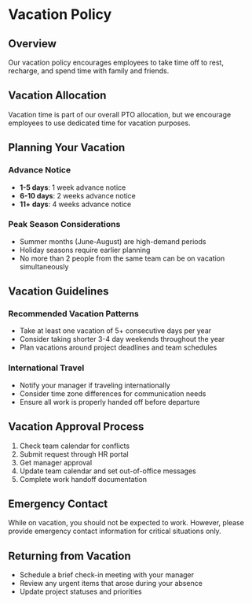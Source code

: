# Vacation Policy

## Overview

Our vacation policy encourages employees to take time off to rest, recharge, and spend time with family and friends.

## Vacation Allocation

Vacation time is part of our overall PTO allocation, but we encourage employees to use dedicated time for vacation purposes.

## Planning Your Vacation

### Advance Notice

- **1-5 days**: 1 week advance notice
- **6-10 days**: 2 weeks advance notice  
- **11+ days**: 4 weeks advance notice

### Peak Season Considerations

- Summer months (June-August) are high-demand periods
- Holiday seasons require earlier planning
- No more than 2 people from the same team can be on vacation simultaneously

## Vacation Guidelines

### Recommended Vacation Patterns

- Take at least one vacation of 5+ consecutive days per year
- Consider taking shorter 3-4 day weekends throughout the year
- Plan vacations around project deadlines and team schedules

### International Travel

- Notify your manager if traveling internationally
- Consider time zone differences for communication needs
- Ensure all work is properly handed off before departure

## Vacation Approval Process

1. Check team calendar for conflicts
2. Submit request through HR portal
3. Get manager approval
4. Update team calendar and set out-of-office messages
5. Complete work handoff documentation

## Emergency Contact

While on vacation, you should not be expected to work. However, please provide emergency contact information for critical situations only.

## Returning from Vacation

- Schedule a brief check-in meeting with your manager
- Review any urgent items that arose during your absence
- Update project statuses and priorities
